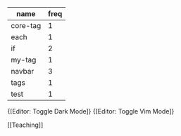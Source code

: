 <!-- #query tag -->
|name    |freq|
|--------|-|
|core-tag|1|
|each    |1|
|if      |2|
|my-tag  |1|
|navbar  |3|
|tags    |1|
|test    |1|
<!-- /query -->

{[Editor: Toggle Dark Mode]} {[Editor: Toggle Vim Mode]}

[[Teaching]]

